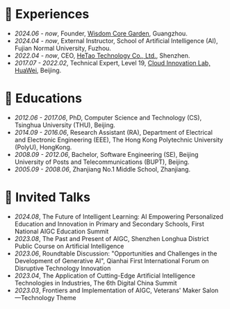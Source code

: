 # 💼 Experiences
- *2024.06 - now*, Founder, [Wisdom Core Garden](https://www.aileader.cn/), Guangzhou.
- *2024.04 - now*, External Instructor, School of Artificial Intelligence (AI), Fujian Normal University, Fuzhou.
- *2022.04 - now*, CEO, [HeTao Technology Co., Ltd.](https://www.corecog.cn/), Shenzhen.
- *2017.07 - 2022.02*, Technical Expert, Level 19, [Cloud Innovation Lab, HuaWei](https://www.huaweicloud.com/lab/home.html), Beijing.

# 📖 Educations
- *2012.06 - 2017.06*, PhD, Computer Science and Technology (CS), Tsinghua University (THU), Beijing.
- *2014.09 - 2016.06*, Research Assistant (RA), Department of Electrical and Electronic Engineering (EEE), The Hong Kong Polytechnic University (PolyU), HongKong.
- *2008.09 - 2012.06*, Bachelor, Software Engineering (SE), Beijing University of Posts and Telecommunications (BUPT), Beijing.
- *2005.09 - 2008.06*, Zhanjiang No.1 Middle School, Zhanjiang.

# 💬 Invited Talks
- *2024.08*, The Future of Intelligent Learning: AI Empowering Personalized Education and Innovation in Primary and Secondary Schools, First National AIGC Education Summit
- *2023.08*, The Past and Present of AIGC, Shenzhen Longhua District Public Course on Artificial Intelligence
- *2023.06*, Roundtable Discussion: "Opportunities and Challenges in the Development of Generative AI", Qianhai First International Forum on Disruptive Technology Innovation
- *2023.04*, The Application of Cutting-Edge Artificial Intelligence Technologies in Industries, The 6th Digital China Summit
- *2023.03*, Frontiers and Implementation of AIGC, Veterans' Maker Salon—Technology Theme
